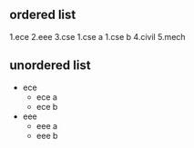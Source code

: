 ## ordered list
1.ece
2.eee
3.cse
    1.cse a
    1.cse b
4.civil
5.mech
## unordered list
- ece
   * ece a
   * ece b
- eee
    + eee a
    + eee b
    
